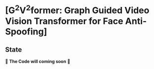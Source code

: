 # [G<sup>2</sup>V<sup>2</sup>former: Graph Guided Video Vision Transformer for Face Anti-Spoofing]

## State
🎉 **The Code will coming soon** 🎉
